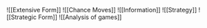 ![[Extensive Form]]
![[Chance Moves]]
![[Information]]
![[Strategy]]
![[Strategic Form]]
![[Analysis of games]]
